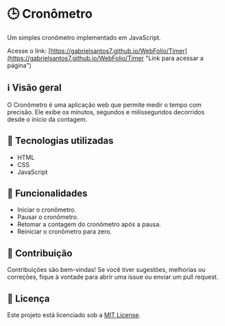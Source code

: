# 🕒 Cronômetro

Um simples cronômetro implementado em JavaScript.

Acesse o link: [https://gabrielsantos7.github.io/WebFolio/Timer](https://gabrielsantos7.github.io/WebFolio/Timer "Link para acessar a página")

## ℹ️ Visão geral

O Cronômetro é uma aplicação web que permite medir o tempo com precisão. Ele exibe os minutos, segundos e milissegundos decorridos desde o início da contagem.

## 🧪 Tecnologias utilizadas

- HTML
- CSS
- JavaScript

## 🚀 Funcionalidades

- Iniciar o cronômetro.
- Pausar o cronômetro.
- Retomar a contagem do cronômetro após a pausa.
- Reiniciar o cronômetro para zero.

## 🤝 Contribuição

Contribuições são bem-vindas! Se você tiver sugestões, melhorias ou correções, fique à vontade para abrir uma issue ou enviar um pull request.

## 📄 Licença

Este projeto está licenciado sob a [MIT License](LICENSE).
